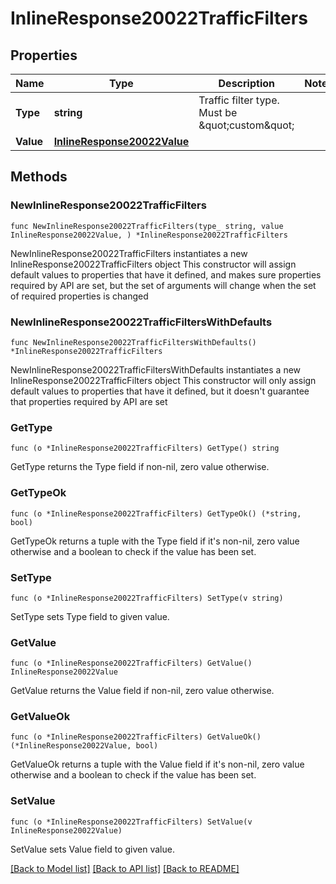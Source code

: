 # InlineResponse20022TrafficFilters

## Properties

Name | Type | Description | Notes
------------ | ------------- | ------------- | -------------
**Type** | **string** | Traffic filter type. Must be \&quot;custom\&quot; | 
**Value** | [**InlineResponse20022Value**](InlineResponse20022Value.md) |  | 

## Methods

### NewInlineResponse20022TrafficFilters

`func NewInlineResponse20022TrafficFilters(type_ string, value InlineResponse20022Value, ) *InlineResponse20022TrafficFilters`

NewInlineResponse20022TrafficFilters instantiates a new InlineResponse20022TrafficFilters object
This constructor will assign default values to properties that have it defined,
and makes sure properties required by API are set, but the set of arguments
will change when the set of required properties is changed

### NewInlineResponse20022TrafficFiltersWithDefaults

`func NewInlineResponse20022TrafficFiltersWithDefaults() *InlineResponse20022TrafficFilters`

NewInlineResponse20022TrafficFiltersWithDefaults instantiates a new InlineResponse20022TrafficFilters object
This constructor will only assign default values to properties that have it defined,
but it doesn't guarantee that properties required by API are set

### GetType

`func (o *InlineResponse20022TrafficFilters) GetType() string`

GetType returns the Type field if non-nil, zero value otherwise.

### GetTypeOk

`func (o *InlineResponse20022TrafficFilters) GetTypeOk() (*string, bool)`

GetTypeOk returns a tuple with the Type field if it's non-nil, zero value otherwise
and a boolean to check if the value has been set.

### SetType

`func (o *InlineResponse20022TrafficFilters) SetType(v string)`

SetType sets Type field to given value.


### GetValue

`func (o *InlineResponse20022TrafficFilters) GetValue() InlineResponse20022Value`

GetValue returns the Value field if non-nil, zero value otherwise.

### GetValueOk

`func (o *InlineResponse20022TrafficFilters) GetValueOk() (*InlineResponse20022Value, bool)`

GetValueOk returns a tuple with the Value field if it's non-nil, zero value otherwise
and a boolean to check if the value has been set.

### SetValue

`func (o *InlineResponse20022TrafficFilters) SetValue(v InlineResponse20022Value)`

SetValue sets Value field to given value.



[[Back to Model list]](../README.md#documentation-for-models) [[Back to API list]](../README.md#documentation-for-api-endpoints) [[Back to README]](../README.md)


